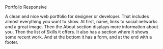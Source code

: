 Portfolio Responsive

A clean and nice web portfolio for designer or developer. That includes almost everything you want to show. At first, name, links to social networks and a great image. Then the About section displays more information about you. Then the list of Skills it offers. It also has a section where it shows some recent work. And at the bottom it has a form, and at the end with a footer.
